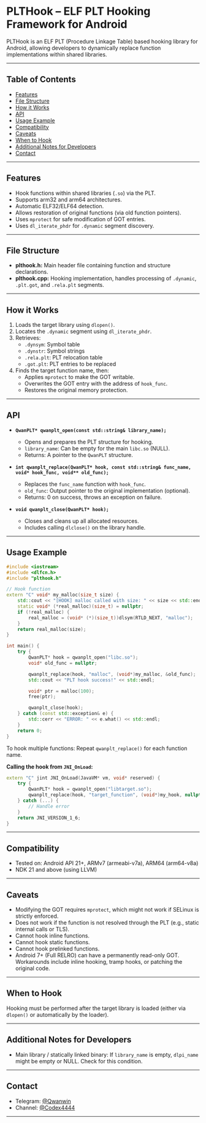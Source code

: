 # PLTHook – ELF PLT Hooking Framework for Android

PLTHook is an ELF PLT (Procedure Linkage Table) based hooking library for Android, allowing developers to dynamically replace function implementations within shared libraries.

---

## Table of Contents

* [Features](#features)
* [File Structure](#file-structure)
* [How it Works](#how-it-works)
* [API](#api)
* [Usage Example](#usage-example)
* [Compatibility](#compatibility)
* [Caveats](#caveats)
* [When to Hook](#when-to-hook)
* [Additional Notes for Developers](#additional-notes-for-developers)
* [Contact](#contact)


---

## Features

* Hook functions within shared libraries (`.so`) via the PLT.
* Supports arm32 and arm64 architectures.
* Automatic ELF32/ELF64 detection.
* Allows restoration of original functions (via old function pointers).
* Uses `mprotect` for safe modification of GOT entries.
* Uses `dl_iterate_phdr` for `.dynamic` segment discovery.


---

## File Structure

* **plthook.h:** Main header file containing function and structure declarations.
* **plthook.cpp:** Hooking implementation, handles processing of `.dynamic`, `.plt.got`, and `.rela.plt` segments.


---

## How it Works

1. Loads the target library using `dlopen()`.
2. Locates the `.dynamic` segment using `dl_iterate_phdr`.
3. Retrieves:
    * `.dynsym`: Symbol table
    * `.dynstr`: Symbol strings
    * `.rela.plt`: PLT relocation table
    * `.got.plt`: PLT entries to be replaced
4. Finds the target function name, then:
    * Applies `mprotect` to make the GOT writable.
    * Overwrites the GOT entry with the address of `hook_func`.
    * Restores the original memory protection.


---

## API

* **`QwanPLT* qwanplt_open(const std::string& library_name);`**
    * Opens and prepares the PLT structure for hooking.
    * `library_name`: Can be empty for the main `libc.so` (NULL).
    * Returns: A pointer to the `QwanPLT` structure.

* **`int qwanplt_replace(QwanPLT* hook, const std::string& func_name, void* hook_func, void** old_func);`**
    * Replaces the `func_name` function with `hook_func`.
    * `old_func`: Output pointer to the original implementation (optional).
    * Returns: 0 on success, throws an exception on failure.

* **`void qwanplt_close(QwanPLT* hook);`**
    * Closes and cleans up all allocated resources.
    * Includes calling `dlclose()` on the library handle.


---

## Usage Example

```c++
#include <iostream>
#include <dlfcn.h>
#include "plthook.h"

// Hook function
extern "C" void* my_malloc(size_t size) {
    std::cout << "[HOOK] malloc called with size: " << size << std::endl;
    static void* (*real_malloc)(size_t) = nullptr;
    if (!real_malloc) {
        real_malloc = (void* (*)(size_t))dlsym(RTLD_NEXT, "malloc");
    }
    return real_malloc(size);
}

int main() {
    try {
        QwanPLT* hook = qwanplt_open("libc.so"); 
        void* old_func = nullptr;

        qwanplt_replace(hook, "malloc", (void*)my_malloc, &old_func);
        std::cout << "PLT hook success!" << std::endl;

        void* ptr = malloc(100); 
        free(ptr);                

        qwanplt_close(hook);
    } catch (const std::exception& e) {
        std::cerr << "ERROR: " << e.what() << std::endl;
    }
    return 0;
}
```

To hook multiple functions: Repeat `qwanplt_replace()` for each function name.


**Calling the hook from `JNI_OnLoad`:**

```c++
extern "C" jint JNI_OnLoad(JavaVM* vm, void* reserved) {
    try {
        QwanPLT* hook = qwanplt_open("libtarget.so");
        qwanplt_replace(hook, "target_function", (void*)my_hook, nullptr);
    } catch (...) {
        // Handle error
    }
    return JNI_VERSION_1_6;
}
```


---

## Compatibility

* Tested on: Android API 21+, ARMv7 (armeabi-v7a), ARM64 (arm64-v8a)
* NDK 21 and above (using LLVM)


---

## Caveats

* Modifying the GOT requires `mprotect`, which might not work if SELinux is strictly enforced.
* Does not work if the function is not resolved through the PLT (e.g., static internal calls or TLS).
* Cannot hook inline functions.
* Cannot hook static functions.
* Cannot hook prelinked functions.
* Android 7+ (Full RELRO) can have a permanently read-only GOT.  Workarounds include inline hooking, tramp hooks, or patching the original code.


---

## When to Hook

Hooking must be performed after the target library is loaded (either via `dlopen()` or automatically by the loader).


---

## Additional Notes for Developers

* Main library / statically linked binary: If `library_name` is empty, `dlpi_name` might be empty or NULL.  Check for this condition.


---

## Contact

* Telegram: [@Qwanwin](https://t.me/Qwanwin)
* Channel: [@Codex4444](https://t.me/Codex4444)


---

